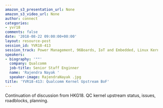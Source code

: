 ```yaml
---
amazon_s3_presentation_url: None
amazon_s3_video_url: None
author: connect
categories:
- yvr18
comments: false
date: '2018-08-22 09:00:00+00:00'
layout: resource-post
session_id: YVR18-413
session_track: Power Management, 96Boards, IoT and Embedded, Linux Kernel
speakers:
- biography: '""'
  company: Qualcomm
  job-title: Senior Staff Enginner
  name: 'Rajendra Nayak '
  speaker-image: RajendraNayak .jpg
title: 'YVR18-413: Qualcomm Kernel Upstream BoF'
---
```


Continuation of discussion from HKG18. QC kernel upstream status, issues, roadblocks, planning.